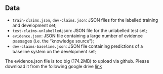 ## Data

- `train-claims.json`, `dev-claims.json`: JSON files for the labelled training and development set;
- `test-claims-unlabelled`.json: JSON file for the unlabelled test set;
- `evidence.json`: JSON file containing a large number of evidence passages (i.e. the “knowledge source”);
- `dev-claims-baseline.json`: JSON file containing predictions of a baseline system on the development set;

The evidence.json file is too big (174.2MB) to upload via github. Please download it from the following google drive [link](https://drive.google.com/file/d/1JlUzRufknsHzKzvrEjgw8D3n_IRpjzo6/view?usp=sharing)
